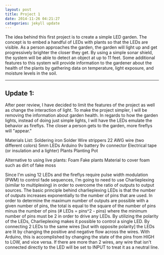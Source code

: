 ```yaml
---
layout: post
title: Project 1
date: 2014-11-26 04:21:27
categories: jekyll update
---
```

The idea behind this first project is to create a simple LED garden. The concept is to embed a handful of LEDs with plants so that the LEDs are visible. As a person approaches the garden, the garden will light up and get progressively brighter the closer they get. By using a simple sonar shield, the system will be able to detect an object at up to 11 feet. Some additional features to this system will provide information to the gardener about the health of the plants by gathering data on temperature, light exposure, and moisture levels in the soil.

---------
Update 1:
---------
After peer review, I have decided to limit the features of the project as well as change the interaction of light. To make the project simpler, I will be removing the information about garden health. In regards to how the garden lights, instead of doing just simple lights, I will have the LEDs emulate the behavior as fireflys. The closer a person gets to the garden, more fireflys will "appear."


Materials List:
Soldering iron
Solder
Wire strippers 
22 AWG wire (two different colors)
5mm LEDs
Arduino
9v battery
9v connector
Electrical tape (or insulation and a lighter)
Plants
Planting Pot

Alternative to using live plants:
Foam
Fake plants
Material to cover foam such as dirt of fake moss

Since I'm using 12 LEDs and the fireflys require pulse width modulation (PWM) to control fade sequences, I'm going to need to use Charlieplexing (similar to multiplexing) in order to overcome the ratio of outputs to output sources. The basic principle behind charlieplexing LEDs is that the number of outputs increases exponentially to the number of pins that are used. In order to determine the maximum number of outputs are possible with a given number of pins, the total is equal to the square of the number of pins minus the number of pins (# LEDs = pins^2 - pins) where the minimum number of pins must be 2 in order to drive any LEDs. By utilizing the polarity of the LEDs, Charlieplexing makes it possible to control a single LED. By connecting 2 LEDs to the same wires [but with opposite polarity] the LEDs are lit by changing the positive and negative flow across the wires. With Arduino, this is accomplished by changing the state of the pins from HIGH to LOW, and vice versa. If there are more than 2 wires, any wire that isn't connected directly to the LED will be set to INPUT to treat it as a neutral line.
